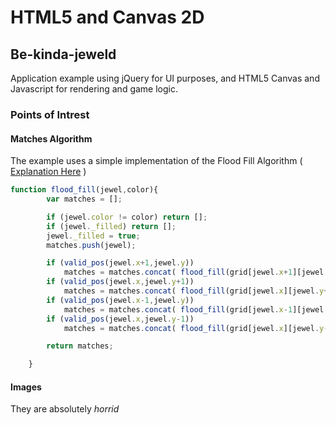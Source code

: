 # HTML5 and Canvas 2D
## Be-kinda-jeweld

Application example using jQuery for UI purposes, and HTML5 Canvas and Javascript for rendering and game logic.

### Points of Intrest
#### Matches Algorithm
The example uses a simple implementation of the Flood Fill Algorithm
( [Explanation Here](https://en.wikipedia.org/wiki/Flood_fill) )

``` javascript
function flood_fill(jewel,color){
    	var matches = [];

    	if (jewel.color != color) return [];
    	if (jewel._filled) return [];
    	jewel._filled = true;
    	matches.push(jewel);

		if (valid_pos(jewel.x+1,jewel.y))
    		matches = matches.concat( flood_fill(grid[jewel.x+1][jewel.y],color) );
    	if (valid_pos(jewel.x,jewel.y+1))
    		matches = matches.concat( flood_fill(grid[jewel.x][jewel.y+1],color) );
    	if (valid_pos(jewel.x-1,jewel.y))
    		matches = matches.concat( flood_fill(grid[jewel.x-1][jewel.y],color) );
    	if (valid_pos(jewel.x,jewel.y-1))
    		matches = matches.concat( flood_fill(grid[jewel.x][jewel.y-1],color) );

    	return matches;

    }
```

#### Images
They are absolutely _horrid_
